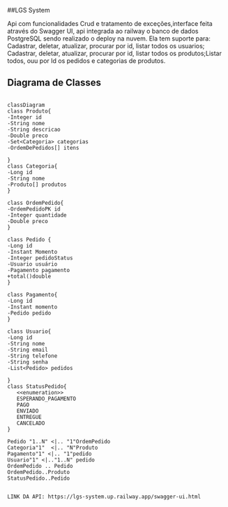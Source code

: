 ##LGS System

Api com funcionalidades Crud e tratamento de exceções,interface feita através do Swagger UI, api integrada ao railway o banco de dados PostgreSQL sendo realizado o deploy na nuvem.
Ela tem suporte para: Cadastrar, deletar, atualizar, procurar por id, listar todos os usuarios; Cadastrar, deletar, atualizar, procurar por id, listar todos os produtos;Listar todos, ouu por Id os pedidos e categorias de produtos.
## Diagrama de Classes

 ```mermaid

classDiagram
class Produto{
-Integer id
-String nome
-String descricao
-Double preco
-Set<Categoria> categorias
-OrdemDePedidos[] itens

}
class Categoria{
-Long id
-String nome
-Produto[] produtos
}

class OrdemPedido{
-OrdemPedidoPK id
-Integer quantidade
-Double preco
}

class Pedido {
-Long id
-Instant Momento
-Integer pedidoStatus
-Usuario usuário
-Pagamento pagamento
+total()double
}

class Pagamento{
-Long id
-Instant momento
-Pedido pedido
}

class Usuario{
-Long id
-String nome
-String email
-String telefone
-String senha
-List<Pedido> pedidos 

}
class StatusPedido{
    <<enumeration>>
    ESPERANDO_PAGAMENTO
    PAGO
    ENVIADO
    ENTREGUE
    CANCELADO
}

Pedido "1..N" <|.. "1"OrdemPedido
Categoria"1"  <|.. "N"Produto
Pagamento"1" <|.. "1"pedido
Usuario"1" <|.."1..N" pedido
OrdemPedido .. Pedido
OrdemPedido..Produto
StatusPedido..Pedido


LINK DA API: https://lgs-system.up.railway.app/swagger-ui.html

